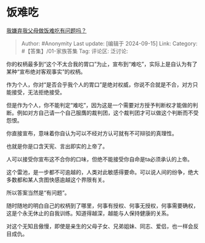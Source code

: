 # 饭难吃
[我嫌弃我父母做饭难吃有问题吗？](https://www.zhihu.com/question/468280221/answer/3625993070)

> Author: #Anonymity
> Last update: [编辑于 2024-09-15]
> Link:
> Category: #【答集】/01-家族答集 
> Tag: 
> 评论区:
> 泛讨论:

你的权柄最多到“这个不太合我的胃口”为止，宣布到“难吃”，实际上是自认为有了某种“宣布绝对客观事实”的权柄。

作为个人，你对“是否合乎我个人的胃口”是绝对权威，你说不合就是不合，对方只能接受，无法拒绝接受。

但是作为个人，你不能判定“难吃”，因为这是一个需要对方授予判断权才能做的判断。例如对方自己请一个自己服膺的裁判团，这个裁判团才可以做这个判断而不受怨恨。

你直接宣布，意味着你自认为可以不经对方认可就有不可辩驳的真理性。

也就是你是口含天宪、言出即实的上帝了。

人可以接受你宣布这不合你的口味，但绝不能接受你自命是ta必须承认的上帝。

这个雷池，是一步都不可逾越的，人类对此敏感得要命。可以说人间的纷争，绝大多数都和某人贪图快感逾越这个界限有关。

所以答案当然是“有问题”。

随时随地的明白自己的权柄到了哪里，何事有授权、何事无授权，何事需要确权，这是个永无休止的自我训练。知道得越深，越能与人保持健康的关系。

对这个无知且傲慢，即使是亲生的父母子女、兄弟姐妹、同志、爱侣，也一样会反目成仇。